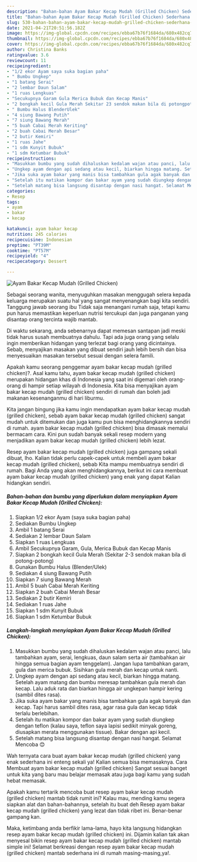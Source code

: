 ```yaml
---
description: "Bahan-bahan Ayam Bakar Kecap Mudah (Grilled Chicken) Sederhana Untuk Jualan"
title: "Bahan-bahan Ayam Bakar Kecap Mudah (Grilled Chicken) Sederhana Untuk Jualan"
slug: 530-bahan-bahan-ayam-bakar-kecap-mudah-grilled-chicken-sederhana-untuk-jualan
date: 2021-04-21T20:51:56.182Z
image: https://img-global.cpcdn.com/recipes/ebba67b76f1684da/680x482cq70/ayam-bakar-kecap-mudah-grilled-chicken-foto-resep-utama.jpg
thumbnail: https://img-global.cpcdn.com/recipes/ebba67b76f1684da/680x482cq70/ayam-bakar-kecap-mudah-grilled-chicken-foto-resep-utama.jpg
cover: https://img-global.cpcdn.com/recipes/ebba67b76f1684da/680x482cq70/ayam-bakar-kecap-mudah-grilled-chicken-foto-resep-utama.jpg
author: Christina Banks
ratingvalue: 3.6
reviewcount: 11
recipeingredient:
- "1/2 ekor Ayam saya suka bagian paha"
- " Bumbu Ungkep"
- "1 batang Serai"
- "2 lembar Daun Salam"
- "1 ruas Lengkuas"
- "Secukupnya Garam Gula Merica Bubuk dan Kecap Manis"
- "2 bongkah kecil Gula Merah Sekitar 23 sendok makan bila di potongpotong"
- " Bumbu Halus BlenderUlek"
- "4 siung Bawang Putih"
- "7 siung Bawang Merah"
- "5 buah Cabai Merah Keriting"
- "2 buah Cabai Merah Besar"
- "2 butir Kemiri"
- "1 ruas Jahe"
- "1 sdm Kunyit Bubuk"
- "1 sdm Ketumbar Bubuk"
recipeinstructions:
- "Masukkan bumbu yang sudah dihaluskan kedalam wajan atau panci, lalu tambahkan ayam, serai, lengkuas, daun salam serta air (tambahkan air hingga semua bagian ayam tenggelam). Jangan lupa tambahkan garam, gula dan merica bubuk. Sisihkan gula merah dan kecap untuk nanti."
- "Ungkep ayam dengan api sedang atau kecil, biarkan hingga matang. Setelah ayam matang dan bumbu meresap tambahkan gula merah dan kecap. Lalu aduk rata dan biarkan hingga air ungkepan hampir kering (sambil dites rasa)."
- "Jika suka ayam bakar yang manis bisa tambahkan gula agak banyak dan kecap. Tapi harus sambil dites rasa, agar rasa gula dan kecap tidak terlalu berlebihan."
- "Setelah itu matikan kompor dan bakar ayam yang sudah diungkep dengan teflon (kalau saya, teflon saya lapisi sedikit minyak goreng, diusapkan merata menggunakan tissue). Bakar dengan api kecil."
- "Setelah matang bisa langsung disantap dengan nasi hangat. Selamat Mencoba 😊"
categories:
- Resep
tags:
- ayam
- bakar
- kecap

katakunci: ayam bakar kecap 
nutrition: 245 calories
recipecuisine: Indonesian
preptime: "PT39M"
cooktime: "PT57M"
recipeyield: "4"
recipecategory: Dessert

---
```



![Ayam Bakar Kecap Mudah (Grilled Chicken)](https://img-global.cpcdn.com/recipes/ebba67b76f1684da/680x482cq70/ayam-bakar-kecap-mudah-grilled-chicken-foto-resep-utama.jpg)

Sebagai seorang wanita, menyuguhkan masakan menggugah selera kepada keluarga merupakan suatu hal yang sangat menyenangkan bagi kita sendiri. Tanggung jawab seorang ibu Tidak saja menangani rumah saja, tetapi kamu pun harus memastikan keperluan nutrisi tercukupi dan juga panganan yang disantap orang tercinta wajib mantab.

Di waktu  sekarang, anda sebenarnya dapat memesan santapan jadi meski tidak harus susah membuatnya dahulu. Tapi ada juga orang yang selalu ingin memberikan hidangan yang terlezat bagi orang yang dicintainya. Sebab, menyajikan masakan yang dibuat sendiri jauh lebih bersih dan bisa menyesuaikan masakan tersebut sesuai dengan selera famili. 



Apakah kamu seorang penggemar ayam bakar kecap mudah (grilled chicken)?. Asal kamu tahu, ayam bakar kecap mudah (grilled chicken) merupakan hidangan khas di Indonesia yang saat ini digemari oleh orang-orang di hampir setiap wilayah di Indonesia. Kita bisa menyajikan ayam bakar kecap mudah (grilled chicken) sendiri di rumah dan boleh jadi makanan kesenanganmu di hari liburmu.

Kita jangan bingung jika kamu ingin mendapatkan ayam bakar kecap mudah (grilled chicken), sebab ayam bakar kecap mudah (grilled chicken) sangat mudah untuk ditemukan dan juga kamu pun bisa menghidangkannya sendiri di rumah. ayam bakar kecap mudah (grilled chicken) bisa dimasak memalui bermacam cara. Kini pun sudah banyak sekali resep modern yang menjadikan ayam bakar kecap mudah (grilled chicken) lebih lezat.

Resep ayam bakar kecap mudah (grilled chicken) juga gampang sekali dibuat, lho. Kalian tidak perlu capek-capek untuk membeli ayam bakar kecap mudah (grilled chicken), sebab Kita mampu membuatnya sendiri di rumah. Bagi Anda yang akan menghidangkannya, berikut ini cara membuat ayam bakar kecap mudah (grilled chicken) yang enak yang dapat Kalian hidangkan sendiri.

<!--inarticleads1-->

##### Bahan-bahan dan bumbu yang diperlukan dalam menyiapkan Ayam Bakar Kecap Mudah (Grilled Chicken):

1. Siapkan 1/2 ekor Ayam (saya suka bagian paha)
1. Sediakan  Bumbu Ungkep
1. Ambil 1 batang Serai
1. Sediakan 2 lembar Daun Salam
1. Siapkan 1 ruas Lengkuas
1. Ambil Secukupnya Garam, Gula, Merica Bubuk dan Kecap Manis
1. Siapkan 2 bongkah kecil Gula Merah (Sekitar 2-3 sendok makan bila di potong-potong)
1. Gunakan  Bumbu Halus (Blender/Ulek)
1. Sediakan 4 siung Bawang Putih
1. Siapkan 7 siung Bawang Merah
1. Ambil 5 buah Cabai Merah Keriting
1. Siapkan 2 buah Cabai Merah Besar
1. Sediakan 2 butir Kemiri
1. Sediakan 1 ruas Jahe
1. Siapkan 1 sdm Kunyit Bubuk
1. Siapkan 1 sdm Ketumbar Bubuk




<!--inarticleads2-->

##### Langkah-langkah menyiapkan Ayam Bakar Kecap Mudah (Grilled Chicken):

1. Masukkan bumbu yang sudah dihaluskan kedalam wajan atau panci, lalu tambahkan ayam, serai, lengkuas, daun salam serta air (tambahkan air hingga semua bagian ayam tenggelam). Jangan lupa tambahkan garam, gula dan merica bubuk. Sisihkan gula merah dan kecap untuk nanti.
1. Ungkep ayam dengan api sedang atau kecil, biarkan hingga matang. Setelah ayam matang dan bumbu meresap tambahkan gula merah dan kecap. Lalu aduk rata dan biarkan hingga air ungkepan hampir kering (sambil dites rasa).
1. Jika suka ayam bakar yang manis bisa tambahkan gula agak banyak dan kecap. Tapi harus sambil dites rasa, agar rasa gula dan kecap tidak terlalu berlebihan.
1. Setelah itu matikan kompor dan bakar ayam yang sudah diungkep dengan teflon (kalau saya, teflon saya lapisi sedikit minyak goreng, diusapkan merata menggunakan tissue). Bakar dengan api kecil.
1. Setelah matang bisa langsung disantap dengan nasi hangat. Selamat Mencoba 😊




Wah ternyata cara buat ayam bakar kecap mudah (grilled chicken) yang enak sederhana ini enteng sekali ya! Kalian semua bisa memasaknya. Cara Membuat ayam bakar kecap mudah (grilled chicken) Sangat sesuai banget untuk kita yang baru mau belajar memasak atau juga bagi kamu yang sudah hebat memasak.

Apakah kamu tertarik mencoba buat resep ayam bakar kecap mudah (grilled chicken) mantab tidak rumit ini? Kalau mau, mending kamu segera siapkan alat dan bahan-bahannya, setelah itu buat deh Resep ayam bakar kecap mudah (grilled chicken) yang lezat dan tidak ribet ini. Benar-benar gampang kan. 

Maka, ketimbang anda berfikir lama-lama, hayo kita langsung hidangkan resep ayam bakar kecap mudah (grilled chicken) ini. Dijamin kalian tak akan menyesal bikin resep ayam bakar kecap mudah (grilled chicken) mantab simple ini! Selamat berkreasi dengan resep ayam bakar kecap mudah (grilled chicken) mantab sederhana ini di rumah masing-masing,ya!.

